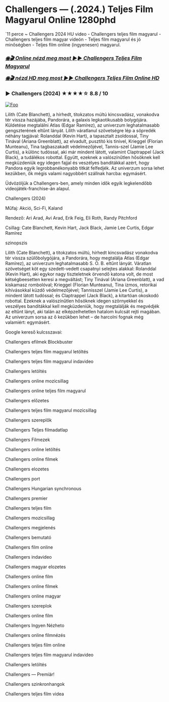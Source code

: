 <h1 tabindex="-1" class="heading-element" dir="auto">Challengers — (.2024.) Teljes Film Magyarul Online 1280phd</h1>

`11 perce ~ Challengers 2024 HU video - Challengers teljes film magyarul - Challengers teljes film magyar videón - Teljes film magyarul és jó minőségben - Teljes film online (ingyenesen) magyarul.

<b><i><h3> <a href="https://filmhd.cloud/hu/movie/937287/challengers-githuu" rel="nofollow">◉🎬 Online nézd meg most ►► Challengers Teljes Film Magyarul</a></b></i></h>

<b><i><h> <a href="https://filmhd.cloud/hu/movie/937287/challengers-githuu" rel="nofollow">◉🎬 nézd HD meg most ►► Challengers Teljes Film Online HD</a></b></i></h3>

### ▶️ Challengers (2024) ★★★★☆ 8.8 / 10

<a href="https://filmhd.cloud/hu/movie/937287/challengers-githuu" rel="nofollow"><img src="https://camo.githubusercontent.com/917e6ed5c302499242165dcc02bdbce85c075fd21b35918eb9c0b771855261b8/68747470733a2f2f7374617469632e7769787374617469632e636f6d2f6d656469612f6232343966395f61646163386637306662336634356238383639313639366337376465313866337e6d76322e676966" alt="Foo" style="max-width: 100%;"></a>

Lilith (Cate Blanchett), a hírhedt, titokzatos múltú kincsvadász, vonakodva tér vissza hazájába, Pandorára, a galaxis legkaotikusabb bolygójára. Küldetése megtalálni Atlas (Edgar Ramírez), az univerzum leghatalmasabb gengszterének eltűnt lányát. Lilith váratlanul szövetségre lép a söpredék néhány tagjával: Rolanddal (Kevin Hart), a tapasztalt zsoldossal, Tiny Tinával (Ariana Greenblatt), az elvadult, pusztító kis tinivel, Krieggel (Florian Munteanu), Tina tagbaszakadt védelmezőjével, Tannis-szel (Jamie Lee Curtis), a különc tudóssal, aki már mindent látott, valamint Claptrappel (Jack Black), a tudálékos robottal. Együtt, ezeknek a valószínűtlen hősöknek kell megküzdeniük egy idegen fajjal és veszélyes banditákkal azért, hogy Pandora egyik legrobbanékonyabb titkát felfedjék. Az univerzum sorsa lehet kezükben, ők mégis valami nagyobbért szállnak harcba: egymásért.

Üdvözöljük a Challengers-ben, amely minden idők egyik legkelendőbb videojáték-franchise-án alapul.

Challengers (2024)

Műfaj: Akció, Sci-Fi, Kaland

Rendező: Ari Arad, Avi Arad, Erik Feig, Eli Roth, Randy Pitchford

Csillag: Cate Blanchett, Kevin Hart, Jack Black, Jamie Lee Curtis, Edgar Ramírez

szinopszis

Lilith (Cate Blanchett), a titokzatos múltú, hírhedt kincsvadász vonakodva tér vissza szülőbolygójára, a Pandorára, hogy megtalálja Atlas (Edgar Ramírez), az univerzum leghatalmasabb S. O. B. eltűnt lányát. Váratlan szövetséget köt egy szedett-vedett csapatnyi selejtes alakkal: Rolanddal (Kevin Hart), aki egykor nagy tiszteletnek örvendő katona volt, de most kétségbeesetten keresi a megváltást; Tiny Tinával (Ariana Greenblatt), a vad kiskamasz rombolóval; Krieggel (Florian Munteanu), Tina izmos, retorikai kihívásokkal küzdő védelmezőjével; Tannisszel (Jamie Lee Curtis), a mindent látott tudóssal; és Claptrappel (Jack Black), a kitartóan okoskodó robottal. Ezeknek a valószínűtlen hősöknek idegen szörnyekkel és veszélyes banditákkal kell megküzdeniük, hogy megtalálják és megvédjék az eltűnt lányt, aki talán az elképzelhetetlen hatalom kulcsát rejti magában. Az univerzum sorsa az ő kezükben lehet – de harcolni fognak még valamiért: egymásért.

Google kereső kulcsszavai:

Challengers efilmek Blockbuster

Challengers teljes film magyarul letöltés

Challengers teljes film magyarul indavideo

Challengers letöltés

Challengers online mozicsillag

Challengers online teljes film magyarul

Challengers előzetes

Challengers teljes film magyarul mozicsillag

Challengers szereplők

Challengers Teljes filmadatlap

Challengers Filmezek

Challengers online letöltés

Challengers online filmek

Challengers elozetes

Challengers port

Challengers Hungarian synchronous

Challengers premier

Challengers teljes film

Challengers mozicsillag

Challengers megjelenés

Challengers bemutató

Challengers film online

Challengers indavideo

Challengers magyar elozetes

Challengers online film

Challengers online filmek

Challengers online magyar

Challengers szereplok

Challengers online film

Challengers Ingyen Nézheto

Challengers online filmnézés

Challengers teljes film online

Challengers teljes film magyarul indavideo

Challengers letöltés

Challengers — Premiär!

Challengers szinkronhangok

Challengers teljes film videa
